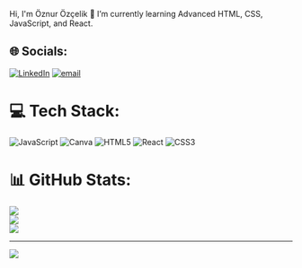 Hi, I'm Öznur Özçelik
🌱 I’m currently learning Advanced HTML, CSS, JavaScript, and React.


## 🌐 Socials:
[![LinkedIn](https://img.shields.io/badge/LinkedIn-%230077B5.svg?logo=linkedin&logoColor=white)](https://linkedin.com/in/oznurozcelik) [![email](https://img.shields.io/badge/Email-D14836?logo=gmail&logoColor=white)](mailto:oznurozcelik35@gmail.com) 

# 💻 Tech Stack:
![JavaScript](https://img.shields.io/badge/javascript-%23323330.svg?style=for-the-badge&logo=javascript&logoColor=%23F7DF1E) ![Canva](https://img.shields.io/badge/Canva-%2300C4CC.svg?style=for-the-badge&logo=Canva&logoColor=white) ![HTML5](https://img.shields.io/badge/html5-%23E34F26.svg?style=for-the-badge&logo=html5&logoColor=white) ![React](https://img.shields.io/badge/react-%2320232a.svg?style=for-the-badge&logo=react&logoColor=%2361DAFB) ![CSS3](https://img.shields.io/badge/css3-%231572B6.svg?style=for-the-badge&logo=css3&logoColor=white)
# 📊 GitHub Stats:
![](https://github-readme-stats.vercel.app/api?username=oznurozcllk&theme=transparent&hide_border=false&include_all_commits=false&count_private=false)<br/>
![](https://github-readme-streak-stats.herokuapp.com/?user=oznurozcllk&theme=transparent&hide_border=false)<br/>
![](https://github-readme-stats.vercel.app/api/top-langs/?username=oznurozcllk&theme=transparent&hide_border=false&include_all_commits=false&count_private=false&layout=compact)

---
[![](https://visitcount.itsvg.in/api?id=oznurozcllk&icon=0&color=0)](https://visitcount.itsvg.in)

<!-- Proudly created with GPRM ( https://gprm.itsvg.in ) -->
